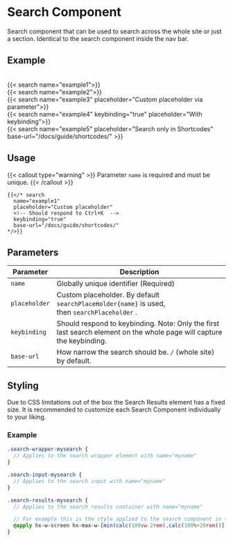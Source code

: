 # Search Component

Search component that can be used to search across the whole site or just a section. Identical to the search component inside the nav bar.

## Example

<br />
{{< search name="example1">}}

<br />
{{< search name="example2">}}

<br />
{{< search name="example3" placeholder="Custom placeholder via parameter">}}

<br />
{{< search name="example4" keybinding="true" placeholder="With keybinding">}}

<br />
{{< search name="example5" placeholder="Search only in Shortcodes" base-url="/docs/guide/shortcodes/" >}}

## Usage

{{< callout type="warning" >}}
Parameter `name` is required and must be unique.
{{< /callout >}}

```text {filename="Markdown"}
{{</* search
  name="example1"
  placeholder="Custom placeholder"
  <!-- Should respond to Ctrl+K  -->
  keybinding="true"
  base-url="/docs/guide/shortcodes/"
*/>}}
```

## Parameters

| Parameter     | Description                                                                                                           |
| ------------- | --------------------------------------------------------------------------------------------------------------------- |
| `name`        | Globally unique identifier (Required)                                                                                 |
| `placeholder` | Custom placeholder. By default `searchPlaceHolder{name}` is used, then `searchPlaceholder` .                          |
| `keybinding`  | Should respond to keybinding. Note: Only the first last search element on the whole page will capture the keybinding. |
| `base-url`     | How narrow the search should be. `/` (whole site) by default.                                                         |

## Styling

Due to CSS limitations out of the box the Search Results element has a fixed size. It is recommended to customize each Search Component individually to your liking.

### Example

```scss {filename="custom.css"}
.search-wrapper-mysearch {
  // Applies to the search wrapper element with name="myname"
}

.search-input-mysearch {
  // Applies to the search input with name="myname"
}

.search-results-mysearch {
  // Applies to the search results container with name="myname"

  // For example this is the style applied to the search component in the desktop navbar
  @apply hx-w-screen hx-max-w-[min(calc(100vw-2rem),calc(100%+20rem))];
}
```
